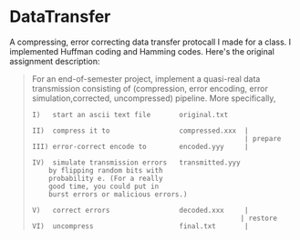 # DataTransfer
A compressing, error correcting data transfer protocall I made for a class. I implemented Huffman coding and Hamming codes. Here's the original assignment description:

>For an end-of-semester project, implement a quasi-real data transmission consisting of (compression, error encoding, error simulation,corrected, uncompressed) pipeline. More specifically,
>
>```
>I)   start an ascii text file       original.txt      
> 
>II)  compress it to                 compressed.xxx  |
>                                                     | prepare 
>III) error-correct encode to        encoded.yyy     |
> 
>IV)  simulate transmission errors   transmitted.yyy
>     by flipping random bits with
>     probability e. (For a really
>     good time, you could put in
>     burst errors or malicious errors.)
> 
>V)   correct errors                 decoded.xxx     |
>                                                    | restore
>VI)  uncompress                     final.txt       |  
>```
